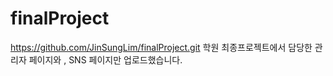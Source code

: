 # finalProject
https://github.com/JinSungLim/finalProject.git
학원 최종프로젝트에서 담당한 관리자 페이지와 , SNS 페이지만 업로드했습니다.
